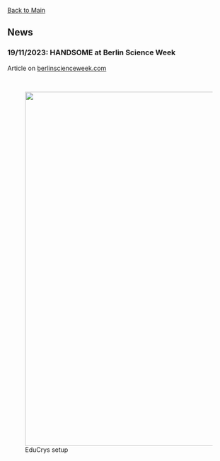 [Back to Main](https://poc-handsome.github.io)

## News

### 19/11/2023: HANDSOME at Berlin Science Week

Article on [berlinscienceweek.com](https://berlinscienceweek.com/event/from-order-to-disorder-and-back-featuring-icarus-performance/)

<br>
<figure>
  <img src="https://poc-handsome.github.io/news-02/BSW_Table.jpg" width=800>
  <figcaption>EduCrys setup</figcaption>
</figure>
<br>
